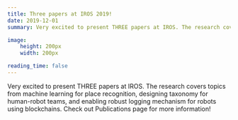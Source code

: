 ```yaml
---
title: Three papers at IROS 2019!
date: 2019-12-01
summary: Very excited to present THREE papers at IROS. The research covers topics from machine learning for place recognition, designing taxonomy for human-robot teams, and enabling robust logging mechanism for robots using blockchains. Check out Publications page for more information!

image:
    height: 200px
    width: 200px

reading_time: false
---
```



<!--more-->
Very excited to present THREE papers at IROS. The research covers topics from machine learning for place recognition, designing taxonomy for human-robot teams, and enabling robust logging mechanism for robots using blockchains. Check out Publications page for more information!

